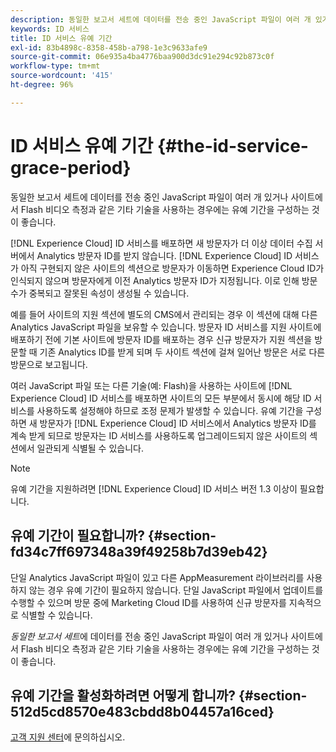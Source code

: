 ```yaml
---
description: 동일한 보고서 세트에 데이터를 전송 중인 JavaScript 파일이 여러 개 있거나 사이트에서 Flash 비디오 측정과 같은 기타 기술을 사용하는 경우에는 유예 기간을 구성하는 것이 좋습니다.
keywords: ID 서비스
title: ID 서비스 유예 기간
exl-id: 83b4898c-8358-458b-a798-1e3c9633afe9
source-git-commit: 06e935a4ba4776baa900d3dc91e294c92b873c0f
workflow-type: tm+mt
source-wordcount: '415'
ht-degree: 96%

---
```


# ID 서비스 유예 기간 {#the-id-service-grace-period}

동일한 보고서 세트에 데이터를 전송 중인 JavaScript 파일이 여러 개 있거나 사이트에서 Flash 비디오 측정과 같은 기타 기술을 사용하는 경우에는 유예 기간을 구성하는 것이 좋습니다.

[!DNL Experience Cloud] ID 서비스를 배포하면 새 방문자가 더 이상 데이터 수집 서버에서 Analytics 방문자 ID를 받지 않습니다. [!DNL Experience Cloud] ID 서비스가 아직 구현되지 않은 사이트의 섹션으로 방문자가 이동하면 Experience Cloud ID가 인식되지 않으며 방문자에게 이전 Analytics 방문자 ID가 지정됩니다. 이로 인해 방문 수가 중복되고 잘못된 속성이 생성될 수 있습니다.

예를 들어 사이트의 지원 섹션에 별도의 CMS에서 관리되는 경우 이 섹션에 대해 다른 Analytics JavaScript 파일을 보유할 수 있습니다. 방문자 ID 서비스를 지원 사이트에 배포하기 전에 기본 사이트에 방문자 ID를 배포하는 경우 신규 방문자가 지원 섹션을 방문할 때 기존 Analytics ID를 받게 되며 두 사이트 섹션에 걸쳐 일어난 방문은 서로 다른 방문으로 보고됩니다.

여러 JavaScript 파일 또는 다른 기술(예: Flash)을 사용하는 사이트에 [!DNL Experience Cloud] ID 서비스를 배포하면 사이트의 모든 부분에서 동시에 해당 ID 서비스를 사용하도록 설정해야 하므로 조정 문제가 발생할 수 있습니다. 유예 기간을 구성하면 새 방문자가 [!DNL Experience Cloud] ID 서비스에서 Analytics 방문자 ID를 계속 받게 되므로 방문자는 ID 서비스를 사용하도록 업그레이드되지 않은 사이트의 섹션에서 일관되게 식별될 수 있습니다.

>[!NOTE]
>
>유예 기간을 지원하려면 [!DNL Experience Cloud] ID 서비스 버전 1.3 이상이 필요합니다.

## 유예 기간이 필요합니까? {#section-fd34c7ff697348a39f49258b7d39eb42}

단일 Analytics JavaScript 파일이 있고 다른 AppMeasurement 라이브러리를 사용하지 않는 경우 유예 기간이 필요하지 않습니다. 단일 JavaScript 파일에서 업데이트를 수행할 수 있으며 방문 중에 Marketing Cloud ID를 사용하여 신규 방문자를 지속적으로 식별할 수 있습니다.

*동일한 보고서 세트*&#x200B;에 데이터를 전송 중인 JavaScript 파일이 여러 개 있거나 사이트에서 Flash 비디오 측정과 같은 기타 기술을 사용하는 경우에는 유예 기간을 구성하는 것이 좋습니다.

## 유예 기간을 활성화하려면 어떻게 합니까? {#section-512d5cd8570e483cbdd8b04457a16ced}

[고객 지원 센터](https://helpx.adobe.com/kr/marketing-cloud/contact-support.html)에 문의하십시오.
